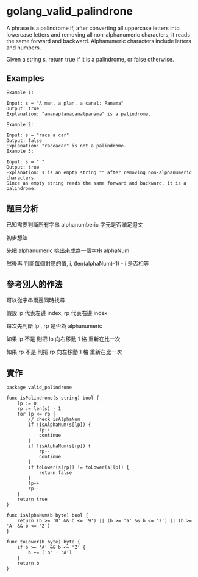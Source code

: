 # golang_valid_palindrone

A phrase is a palindrome if, after converting all uppercase letters into lowercase letters and removing all non-alphanumeric characters, it reads the same forward and backward. Alphanumeric characters include letters and numbers.

Given a string s, return true if it is a palindrome, or false otherwise.

## Examples

```
Example 1:

Input: s = "A man, a plan, a canal: Panama"
Output: true
Explanation: "amanaplanacanalpanama" is a palindrome.

Example 2:

Input: s = "race a car"
Output: false
Explanation: "raceacar" is not a palindrome.
Example 3:

Input: s = " "
Output: true
Explanation: s is an empty string "" after removing non-alphanumeric characters.
Since an empty string reads the same forward and backward, it is a palindrome.
```

## 題目分析

已知需要判斷所有字串 alphanumberic 字元是否滿足迴文

初步想法

先把 alphanumeric 挑出來成為一個字串 alphaNum

然後再 判斷每個對應的值, i, (len(alphaNum)-1) - i 是否相等


## 參考別人的作法

可以從字串兩邊同時找尋

假設 lp 代表左邊 index, rp 代表右邊 index

每次先判斷 lp , rp 是否為 alphanumeric

如果 lp 不是 則把 lp 向右移動 1 格 重新在比一次

如果 rp 不是 則把 rp 向左移動 1 格 重新在比一次

## 實作

```golang
package valid_palindrone

func isPalindrome(s string) bool {
	lp := 0
	rp := len(s) - 1
	for lp <= rp {
		// check isAlphaNum
		if !isAlphaNum(s[lp]) {
			lp++
			continue
		}
		if !isAlphaNum(s[rp]) {
			rp--
			continue
		}
		if toLower(s[rp]) != toLower(s[lp]) {
			return false
		}
		lp++
		rp--
	}
	return true
}

func isAlphaNum(b byte) bool {
	return (b >= '0' && b <= '9') || (b >= 'a' && b <= 'z') || (b >= 'A' && b <= 'Z')
}

func toLower(b byte) byte {
	if b >= 'A' && b <= 'Z' {
		b += ('a' - 'A')
	}
	return b
}

```